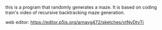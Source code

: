 this is a program that randomly generates a maze. It is based on coding train's video of recursive backtracking maze generation.

web editor: https://editor.p5js.org/arnavg472/sketches/vtNyDtvTi
